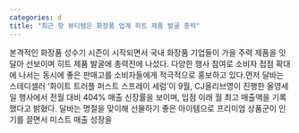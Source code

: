 ```yaml
---
categories: d
title: "최근 핫 뷰티템은 화장품 업계 히트 제품 발굴 총력"
---
```

본격적인 화장품 성수기 시즌이 시작되면서 국내 화장품 기업들이 가을 주력 제품을 잇달아 선보이며 히트 제품 발굴에 총력전에 나섰다. 다양한 행사 참여로 소비자 접점 확대에 나서는 동시에 좋은 판매고를 소비자들에게 적극적으로 홍보하고 있다.먼저 달바는 스테디셀러 ‘화이트 트러플 퍼스트 스프레이 세럼’이 9월, CJ올리브영이 진행한 올영세일 행사에서 전월 대비 404% 매출 신장률을 보이며, 입점 이래 월 최고 매출액을 기록했다고 밝혔다. 달바는 명절을 맞이해 선물하기 좋은 아이템으로 프리미엄 상품군이 인기를 끌면서 미스트 매출 성장을